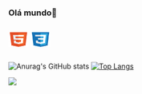### Olá mundo👋

<!--
**ViniciusvCosta/ViniciusvCosta** is a ✨ _special_ ✨ repository because its `README.md` (this file) appears on your GitHub profile.

Here are some ideas to get you started:

- 🔭 I’m currently working on ...
- 🌱 I’m currently learning ...
- 👯 I’m looking to collaborate on ...
- 🤔 I’m looking for help with ...
- 💬 Ask me about ...
- 📫 How to reach me: ...
- 😄 Pronouns: ...
- ⚡ Fun fact: ...

-->

##

<div style="display: inline_block">
  <img align="center" alt="HTML" height="30" width="40" src="https://raw.githubusercontent.com/devicons/devicon/master/icons/html5/html5-original.svg">
  <img align="center" alt="CSS" height="30" width="40" src="https://raw.githubusercontent.com/devicons/devicon/master/icons/css3/css3-original.svg">
</div>

##


  ![Anurag's GitHub stats](https://github-readme-stats.vercel.app/api?username=ViniciusvCosta&show_icons=true&theme=github_dark)
  [![Top Langs ](https://github-readme-stats.vercel.app/api/top-langs/?username=ViniciusvCosta&hide_progress=true&theme=github_dark)](https://github.com/ViniciusvCosta/github-readme-stats)
  
  
  <a href="https://www.linkedin.com/in/vinicius-ventura-da-costa/" target="_blank"><img src="https://img.shields.io/badge/-LinkedIn-%230077B5?style=for-the-badge&logo=linkedin&logoColor=white" target="_blank"></a> 


